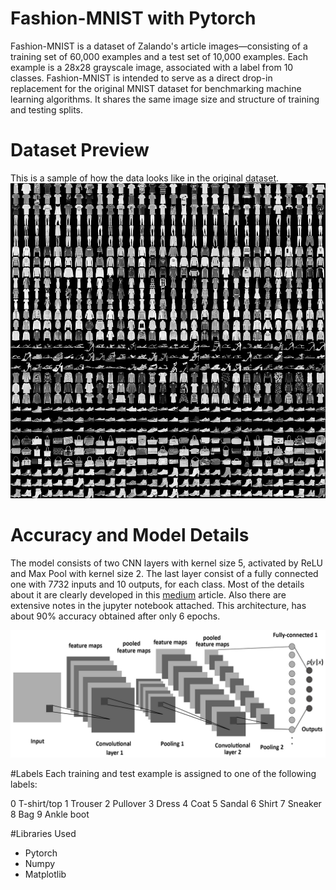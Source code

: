 # Fashion-MNIST with Pytorch
Fashion-MNIST is a dataset of Zalando's article images—consisting of a training set of 60,000 examples and a test set of 10,000 examples. Each example is a 28x28 grayscale image, 
associated with a label from 10 classes. Fashion-MNIST is intended to serve as a direct drop-in replacement for the original MNIST dataset for benchmarking machine learning algorithms. 
It shares the same image size and structure of training and testing splits.

# Dataset Preview
This is a sample of how the data looks like in the original [dataset](https://github.com/zalandoresearch/fashion-mnist).
![fashion-mnist dataset](https://github.com/augustodn/pytorch_FashionMNIST/blob/master/img/fashion-mnist-sprite.png)

# Accuracy and Model Details
The model consists of two CNN layers with kernel size 5, activated by ReLU and Max Pool with kernel size 2. The last layer consist of a fully connected one with 7*7*32 inputs and 10 outputs, for
each class. Most of the details about it are clearly developed in this [medium](https://adenevreze.medium.com/cnns-with-pytorch-6cf7ed114af7) article. Also there are extensive notes 
in the jupyter notebook attached. This architecture, has about 90% accuracy obtained after only 6 epochs.

<img src="https://github.com/augustodn/pytorch_FashionMNIST/blob/master/img/2layersCNN.png" width="800">

#Labels
Each training and test example is assigned to one of the following labels:

0 T-shirt/top
1 Trouser
2 Pullover
3 Dress
4 Coat
5 Sandal
6 Shirt
7 Sneaker
8 Bag
9 Ankle boot

#Libraries Used
- Pytorch
- Numpy
- Matplotlib
